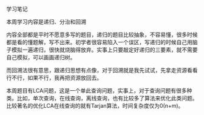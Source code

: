 学习笔记

本周学习内容是递归、分治和回溯

​		内容全部都是平时不愿意多写的题目，递归的题目比较抽象，不容易懂，很多时候都是看的懂题解，写不出来。初学者很容易陷入一个误区，写递归的时候自己用脑子模拟一遍递归，很快就烧脑得放弃。实事上只要敲定好递归的三要素，就不需要自己模拟，可以画画递归树。

​		而回溯法很有意思，跟递归思想有点像，对于回溯就是我先试试，先拿走资源看看行不行，如果不行，我再把资源放回去。

本周题目有LCA问题，这是一个单此查询问题，实事上，对于查询问题有很多种类。比如，单次查询，在线查询，离线查询，也有比较多了算法来优化此类问题。比较著名的优化LCA在线查询的就有Tarjan算法，时间复杂度仅为0(n+m)。

